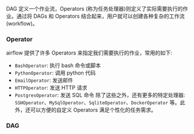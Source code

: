 
DAG 定义一个作业流，Operators (称为任务处理器)则定义了实际需要执行的作业。通过将 DAGs 和 Operators 结合起来，用户就可以创建各种复杂的工作流(workflow)。

### Operator

airflow 提供了许多 Operators 来指定我们需要执行的作业，常用的如下:
* `BashOperator`: 执行 bash 命令或脚本
* `PythonOperator`: 调用 python 代码
* `EmailOperator`: 发送邮件
* `HTTPOperator`: 发送 HTTP 请求
* `PostgresOperator`: 发送 SQL 命令
除了这些之外，还有更多的特定处理器: `SSHOperator`、`MySqlOperator`、`SqliteOperator`、`DockerOperator` 等。此外，还可以方便的自定义 Operators 满足个性化的任务需求。


### DAG

